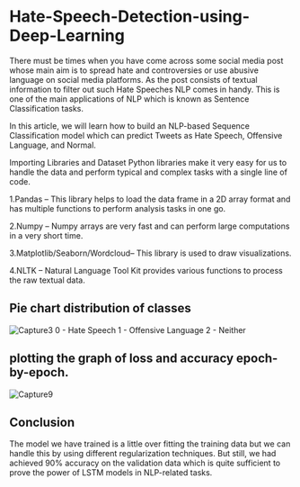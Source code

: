 # Hate-Speech-Detection-using-Deep-Learning
There must be times when you have come across some social media post whose main aim is to spread hate and controversies or use abusive language on social media platforms. As the post consists of textual information to filter out such Hate Speeches NLP comes in handy. This is one of the main applications of NLP which is known as Sentence Classification tasks.

In this article, we will learn how to build an NLP-based Sequence Classification model which can predict Tweets as Hate Speech, Offensive Language, and Normal.

Importing Libraries and Dataset
Python libraries make it very easy for us to handle the data and perform typical and complex tasks with a single line of code.

1.Pandas – This library helps to load the data frame in a 2D array format and has multiple functions to perform analysis tasks in one go.

2.Numpy – Numpy arrays are very fast and can perform large computations in a very short time.

3.Matplotlib/Seaborn/Wordcloud– This library is used to draw visualizations.

4.NLTK – Natural Language Tool Kit provides various functions to process the raw textual data.

## Pie chart distribution of classes
![Capture3](https://github.com/crew-12-to-moon/Hate-Speech-Detection-using-Deep-Learning/assets/106720341/c42d0a8a-b572-4444-bed5-459609801c01)
0 - Hate Speech
1 - Offensive Language
2 - Neither

## plotting the graph of loss and accuracy epoch-by-epoch.

![Capture9](https://github.com/crew-12-to-moon/Hate-Speech-Detection-using-Deep-Learning/assets/106720341/b955e2a2-0456-4d2e-896a-2b4228dc39b4)

## Conclusion
The model we have trained is a little over fitting the training data but we can handle this by using different regularization techniques. But still, we had achieved 90% accuracy on the validation data which is quite sufficient to prove the power of LSTM models in NLP-related tasks. 
